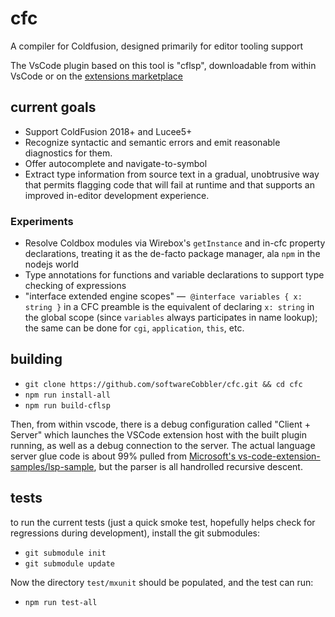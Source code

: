 # cfc
A compiler for Coldfusion, designed primarily for editor tooling support

The VsCode plugin based on this tool is "cflsp", downloadable from within VsCode or on the [extensions marketplace](https://marketplace.visualstudio.com/items?itemName=DavidRogers.cflsp)

## current goals
* Support ColdFusion 2018+ and Lucee5+
* Recognize syntactic and semantic errors and emit reasonable diagnostics for them.
* Offer autocomplete and navigate-to-symbol
* Extract type information from source text in a gradual, unobtrusive way that permits flagging code that will fail at runtime and that supports an improved in-editor development experience.

### Experiments
* Resolve Coldbox modules via Wirebox's `getInstance` and in-cfc property declarations, treating it as the de-facto package manager, ala `npm` in the nodejs world
* Type annotations for functions and variable declarations to support type checking of expressions
* "interface extended engine scopes" &mdash;&nbsp; `@interface variables { x: string }` in a CFC preamble is the equivalent of declaring `x: string` in the global scope (since `variables` always participates in name lookup); the same can be done for `cgi`, `application`, `this`, etc.

## building

* `git clone https://github.com/softwareCobbler/cfc.git && cd cfc`
* `npm run install-all`
* `npm run build-cflsp`

Then, from within vscode, there is a debug configuration called "Client + Server" which launches the VSCode extension host with the built plugin running, as well as a debug connection to the server. The actual language server glue code is about 99% pulled from [Microsoft's vs-code-extension-samples/lsp-sample](https://github.com/microsoft/vscode-extension-samples/tree/main/lsp-sample), but the parser is all handrolled recursive descent.

## tests
to run the current tests (just a quick smoke test, hopefully helps check for regressions during development), install the git submodules:
* `git submodule init`
* `git submodule update`

Now the directory `test/mxunit` should be populated, and the test can run:
* `npm run test-all`
